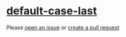 [default-case-last](https://eslint.org/docs/rules/default-case-last)
====================================================================
Please [open an issue](https://github.com/professional-js/eslint-config/issues/new)
or [create a pull request](https://github.com/professional-js/eslint-config/edit/main/src/rules-configurations/eslint/default-case-last.md)
